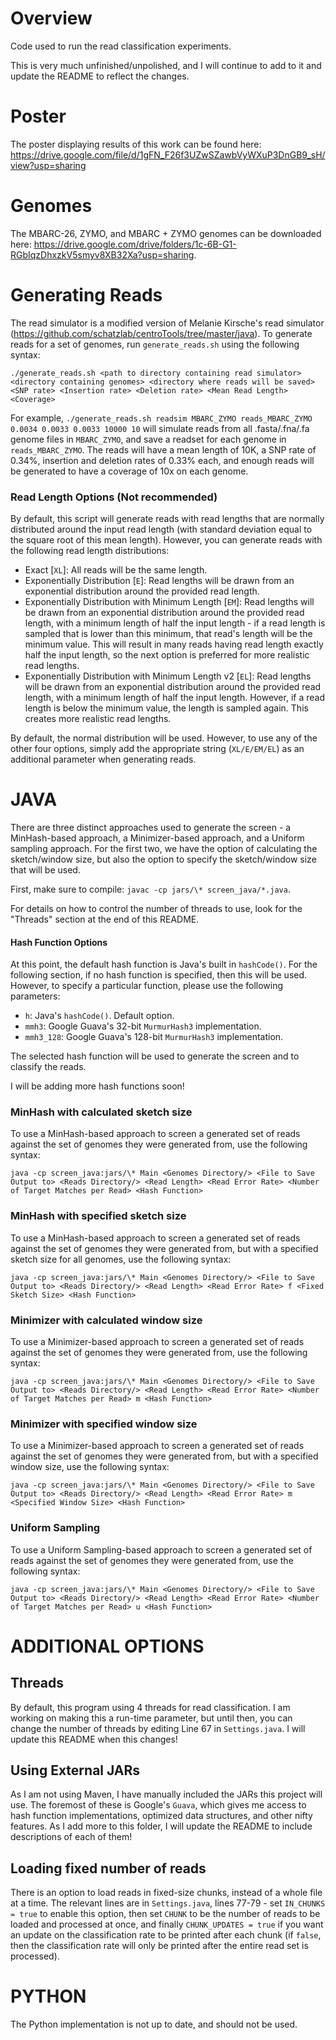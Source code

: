 # Overview
Code used to run the read classification experiments.

This is very much unfinished/unpolished, and I will continue to add to it and update the README to reflect the changes.

# Poster

The poster displaying results of this work can be found here: https://drive.google.com/file/d/1gFN_F26f3UZwSZawbVyWXuP3DnGB9_sH/view?usp=sharing

# Genomes
The MBARC-26, ZYMO, and MBARC + ZYMO genomes can be downloaded here: https://drive.google.com/drive/folders/1c-6B-G1-RGbIqzDhxzkV5smyv8XB32Xa?usp=sharing.

# Generating Reads
The read simulator is a modified version of Melanie Kirsche's read simulator (https://github.com/schatzlab/centroTools/tree/master/java). To generate reads for a set of genomes, run `generate_reads.sh` using the following syntax:
```
./generate_reads.sh <path to directory containing read simulator> <directory containing genomes> <directory where reads will be saved> <SNP rate> <Insertion rate> <Deletion rate> <Mean Read Length> <Coverage>
```

For example, `./generate_reads.sh readsim MBARC_ZYMO reads_MBARC_ZYMO 0.0034 0.0033 0.0033 10000 10` will simulate reads from all .fasta/.fna/.fa genome files in `MBARC_ZYMO`, and save a readset for each genome in `reads_MBARC_ZYMO`. The reads will have a mean length of 10K, a SNP rate of 0.34%, insertion and deletion rates of 0.33% each, and enough reads will be generated to have a coverage of 10x on each genome.

### Read Length Options (Not recommended)

By default, this script will generate reads with read lengths that are normally distributed around the input read length (with standard deviation equal to the square root of this mean length). However, you can generate reads with the following read length distributions:

- Exact [`XL`]: All reads will be the same length.
- Exponentially Distribution [`E`]: Read lengths will be drawn from an exponential distribution around the provided read length.
- Exponentially Distribution with Minimum Length [`EM`]: Read lengths will be drawn from an exponential distribution around the provided read length, with a minimum length of half the input length - if a read length is sampled that is lower than this minimum, that read's length will be the minimum value. This will result in many reads having read length exactly half the input length, so the next option is preferred for more realistic read lengths.
- Exponentially Distribution with Minimum Length v2 [`EL`]: Read lengths will be drawn from an exponential distribution around the provided read length, with a minimum length of half the input length. However, if a read length is below the minimum value, the length is sampled again. This creates more realistic read lengths.

By default, the normal distribution will be used. However, to use any of the other four options, simply add the appropriate string (`XL/E/EM/EL`) as an additional parameter when generating reads.

# JAVA
There are three distinct approaches used to generate the screen - a MinHash-based approach, a Minimizer-based approach, and a Uniform sampling approach. For the first two, we have the option of calculating the sketch/window size, but also the option to specify the sketch/window size that will be used.

First, make sure to compile: `javac -cp jars/\* screen_java/*.java`.

For details on how to control the number of threads to use, look for the "Threads" section at the end of this README.

#### Hash Function Options

At this point, the default hash function is Java's built in `hashCode()`. For the following section, if no hash function is specified, then this will be used. However, to specify a particular function, please use the following parameters:

- `h`: Java's `hashCode()`. Default option.
- `mmh3`: Google Guava's 32-bit `MurmurHash3` implementation.
- `mmh3_128`: Google Guava's 128-bit `MurmurHash3` implementation.

The selected hash function will be used to generate the screen and to classify the reads.

I will be adding more hash functions soon!

### MinHash with calculated sketch size

To use a MinHash-based approach to screen a generated set of reads against the set of genomes they were generated from, use the following syntax:
```
java -cp screen_java:jars/\* Main <Genomes Directory/> <File to Save Output to> <Reads Directory/> <Read Length> <Read Error Rate> <Number of Target Matches per Read> <Hash Function>
```

### MinHash with specified sketch size

To use a MinHash-based approach to screen a generated set of reads against the set of genomes they were generated from, but with a specified sketch size for all genomes, use the following syntax:
```
java -cp screen_java:jars/\* Main <Genomes Directory/> <File to Save Output to> <Reads Directory/> <Read Length> <Read Error Rate> f <Fixed Sketch Size> <Hash Function>
```

### Minimizer with calculated window size

To use a Minimizer-based approach to screen a generated set of reads against the set of genomes they were generated from, use the following syntax:
```
java -cp screen_java:jars/\* Main <Genomes Directory/> <File to Save Output to> <Reads Directory/> <Read Length> <Read Error Rate> <Number of Target Matches per Read> m <Hash Function>
```

### Minimizer with specified window size

To use a Minimizer-based approach to screen a generated set of reads against the set of genomes they were generated from, but with a specified window size, use the following syntax:
```
java -cp screen_java:jars/\* Main <Genomes Directory/> <File to Save Output to> <Reads Directory/> <Read Length> <Read Error Rate> m <Specified Window Size> <Hash Function>
```

### Uniform Sampling

To use a Uniform Sampling-based approach to screen a generated set of reads against the set of genomes they were generated from, use the following syntax:
```
java -cp screen_java:jars/\* Main <Genomes Directory/> <File to Save Output to> <Reads Directory/> <Read Length> <Read Error Rate> <Number of Target Matches per Read> u <Hash Function>
```

# ADDITIONAL OPTIONS

## Threads

By default, this program using 4 threads for read classification. I am working on making this a run-time parameter, but until then, you can change the number of threads by editing Line 67 in `Settings.java`. I will update this README when this changes!

## Using External JARs

As I am not using Maven, I have manually included the JARs this project will use. The foremost of these is Google's `Guava`, which gives me access to hash function implementations, optimized data structures, and other nifty features. As I add more to this folder, I will update the README to include descriptions of each of them!

## Loading fixed number of reads

There is an option to load reads in fixed-size chunks, instead of a whole file at a time. The relevant lines are in `Settings.java`, lines 77-79 - set `IN_CHUNKS = true` to enable this option, then set `CHUNK` to be the number of reads to be loaded and processed at once, and finally `CHUNK_UPDATES = true` if you want an update on the classification rate to be printed after each chunk (if `false`, then the classification rate will only be printed after the entire read set is processed).

# PYTHON
The Python implementation is not up to date, and should not be used.
